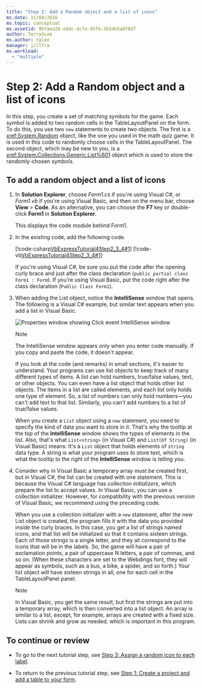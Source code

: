 ```yaml
---
title: "Step 2: Add a Random object and a list of icons"
ms.date: 11/04/2016
ms.topic: conceptual
ms.assetid: 95faea28-eddc-4cfa-95fb-3b34b5a976d7
author: TerryGLee
ms.author: tglee
manager: jillfra
ms.workload:
  - "multiple"
---
```

# Step 2: Add a Random object and a list of icons
In this step, you create a set of matching symbols for the game. Each symbol is added to two random cells in the TableLayoutPanel on the form. To do this, you use two `new` statements to create two objects. The first is a <xref:System.Random> object, like the one you used in the math quiz game. It is used in this code to randomly choose cells in the TableLayoutPanel. The second object, which may be new to you, is a <xref:System.Collections.Generic.List%601> object which is used to store the randomly-chosen symbols.

## To add a random object and a list of icons

1.  In **Solution Explorer**, choose *Form1.cs* if you're using Visual C#, or *Form1.vb* if you're using Visual Basic, and then on the menu bar, choose **View** > **Code**. As an alternative, you can choose the **F7** key or double-click **Form1** in **Solution Explorer**.

     This displays the code module behind Form1.

2.  In the existing code, add the following code.

     [!code-csharp[VbExpressTutorial4Step2_3_4#1](../ide/codesnippet/CSharp/step-2-add-a-random-object-and-a-list-of-icons_1.cs)]
     [!code-vb[VbExpressTutorial4Step2_3_4#1](../ide/codesnippet/VisualBasic/step-2-add-a-random-object-and-a-list-of-icons_1.vb)]

     If you're using Visual C#, be sure you put the code after the opening curly brace and just after the class declaration (`public partial class Form1 : Form`). If you're using Visual Basic, put the code right after the class declaration (`Public Class Form1`).

3.  When adding the List object, notice the **IntelliSense** window that opens. The following is a Visual C# example, but similar text appears when you add a list in Visual Basic.

     ![Properties window showing Click event](../ide/media/express_listintellisense.png)
IntelliSense window

    > [!NOTE]
    >  The IntelliSense window appears only when you enter code manually. If you copy and paste the code, it doesn't appear.

     If you look at the code (and remarks) in small sections, it's easier to understand. Your programs can use list objects to keep track of many different types of items. A list can hold numbers, true/false values, text, or other objects. You can even have a list object that holds other list objects. The items in a list are called elements, and each list only holds one type of element. So, a list of numbers can only hold numbers—you can't add text to that list. Similarly, you can't add numbers to a list of true/false values.

     When you create a `List` object using a `new` statement, you need to specify the kind of data you want to store in it. That's why the tooltip at the top of the **IntelliSense** window shows the types of elements in the list. Also, that's what `List<string>` (in Visual C#) and `List(Of String)` (in Visual Basic) means: It's a `List` object that holds elements of `string` data type. A string is what your program uses to store text, which is what the tooltip to the right of the **IntelliSense** window is telling you.

4.  Consider why in Visual Basic a temporary array must be created first, but in Visual C#, the list can be created with one statement. This is because the Visual C# language has *collection initializers*, which prepare the list to accept values. In Visual Basic, you can use a collection initializer. However, for compatibility with the previous version of Visual Basic, we recommend using the preceding code.

     When you use a collection initializer with a `new` statement, after the new List object is created, the program fills it with the data you provided inside the curly braces. In this case, you get a list of strings named icons, and that list will be initialized so that it contains sixteen strings. Each of those strings is a single letter, and they all correspond to the icons that will be in the labels. So, the game will have a pair of exclamation points, a pair of uppercase N letters, a pair of commas, and so on. (When these characters are set to the Webdings font, they will appear as symbols, such as a bus, a bike, a spider, and so forth.) Your list object will have sixteen strings in all, one for each cell in the TableLayoutPanel panel.

    > [!NOTE]
    >  In Visual Basic, you get the same result, but first the strings are put into a temporary array, which is then converted into a list object. An array is similar to a list, except, for example, arrays are created with a fixed size. Lists can shrink and grow as needed, which is important in this program.

## To continue or review

-   To go to the next tutorial step, see [Step 3: Assign a random icon to each label](../ide/step-3-assign-a-random-icon-to-each-label.md).

-   To return to the previous tutorial step, see [Step 1: Create a project and add a table to your form](../ide/step-1-create-a-project-and-add-a-table-to-your-form.md).

